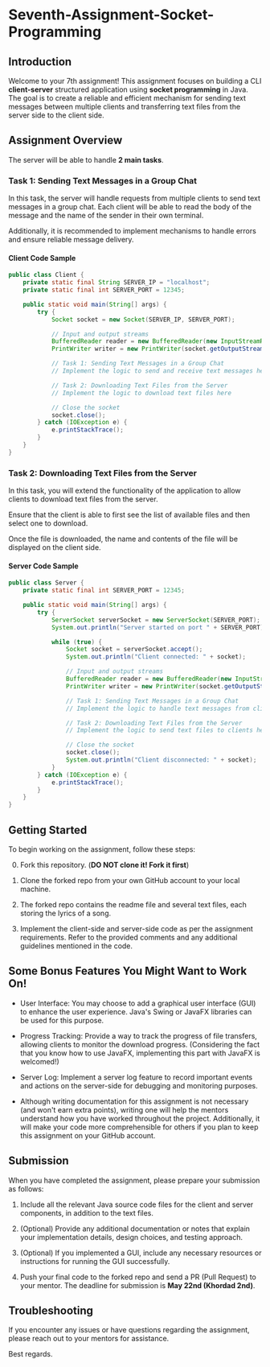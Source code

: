 # Seventh-Assignment-Socket-Programming

## Introduction
Welcome to your 7th assignment! This assignment focuses on building a CLI **client-server** structured application using **socket programming** in Java. The goal is to create a reliable and efficient mechanism for sending text messages between multiple clients and transferring text files from the server side to the client side.

## Assignment Overview
The server will be able to handle **2 main tasks**.

### Task 1: Sending Text Messages in a Group Chat
In this task, the server will handle requests from multiple clients to send text messages in a group chat. Each client will be able to read the body of the message and the name of the sender in their own terminal.

Additionally, it is recommended to implement mechanisms to handle errors and ensure reliable message delivery.

#### Client Code Sample
```java
public class Client {
    private static final String SERVER_IP = "localhost";
    private static final int SERVER_PORT = 12345;

    public static void main(String[] args) {
        try {
            Socket socket = new Socket(SERVER_IP, SERVER_PORT);

            // Input and output streams
            BufferedReader reader = new BufferedReader(new InputStreamReader(socket.getInputStream()));
            PrintWriter writer = new PrintWriter(socket.getOutputStream(), true);

            // Task 1: Sending Text Messages in a Group Chat
            // Implement the logic to send and receive text messages here

            // Task 2: Downloading Text Files from the Server
            // Implement the logic to download text files here

            // Close the socket
            socket.close();
        } catch (IOException e) {
            e.printStackTrace();
        }
    }
}
```

### Task 2: Downloading Text Files from the Server
In this task, you will extend the functionality of the application to allow clients to download text files from the server.

Ensure that the client is able to first see the list of available files and then select one to download.

Once the file is downloaded, the name and contents of the file will be displayed on the client side.

#### Server Code Sample
```java
public class Server {
    private static final int SERVER_PORT = 12345;

    public static void main(String[] args) {
        try {
            ServerSocket serverSocket = new ServerSocket(SERVER_PORT);
            System.out.println("Server started on port " + SERVER_PORT);

            while (true) {
                Socket socket = serverSocket.accept();
                System.out.println("Client connected: " + socket);

                // Input and output streams
                BufferedReader reader = new BufferedReader(new InputStreamReader(socket.getInputStream()));
                PrintWriter writer = new PrintWriter(socket.getOutputStream(), true);

                // Task 1: Sending Text Messages in a Group Chat
                // Implement the logic to handle text messages from clients here

                // Task 2: Downloading Text Files from the Server
                // Implement the logic to send text files to clients here

                // Close the socket
                socket.close();
                System.out.println("Client disconnected: " + socket);
            }
        } catch (IOException e) {
            e.printStackTrace();
        }
    }
}
```

## Getting Started
To begin working on the assignment, follow these steps:

0. Fork this repository. (**DO NOT clone it! Fork it first**)

1. Clone the forked repo from your own GitHub account to your local machine.

2. The forked repo contains the readme file and several text files, each storing the lyrics of a song.

3. Implement the client-side and server-side code as per the assignment requirements. Refer to the provided comments and any additional guidelines mentioned in the code.

## Some Bonus Features You Might Want to Work On!

- User Interface: You may choose to add a graphical user interface (GUI) to enhance the user experience. Java's Swing or JavaFX libraries can be used for this purpose.

- Progress Tracking: Provide a way to track the progress of file transfers, allowing clients to monitor the download progress. (Considering the fact that you know how to use JavaFX, implementing this part with JavaFX is welcomed!)

- Server Log: Implement a server log feature to record important events and actions on the server-side for debugging and monitoring purposes.

- Although writing documentation for this assignment is not necessary (and won't earn extra points), writing one will help the mentors understand how you have worked throughout the project. Additionally, it will make your code more comprehensible for others if you plan to keep this assignment on your GitHub account.

## Submission
When you have completed the assignment, please prepare your submission as follows:

1. Include all the relevant Java source code files for the client and server components, in addition to the text files.

2. (Optional) Provide any additional documentation or notes that explain your implementation details, design choices, and testing approach.

3. (Optional) If you implemented a GUI, include any necessary resources or instructions for running the GUI successfully.

4. Push your final code to the forked repo and send a PR (Pull Request) to your mentor. The deadline for submission is **May 22nd (Khordad 2nd)**.

## Troubleshooting
If you encounter any issues or have questions regarding the assignment, please reach out to your mentors for assistance.

Best regards.
